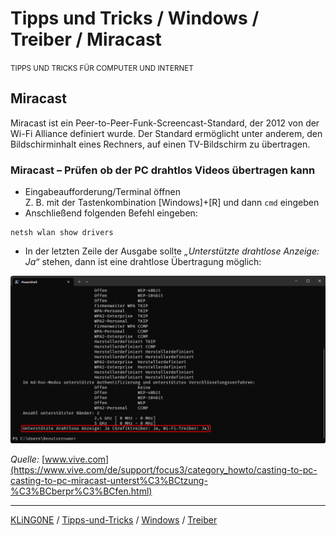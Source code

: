 # Tipps und Tricks / Windows / Treiber / Miracast
<small>TIPPS UND TRICKS FÜR COMPUTER UND INTERNET</small>

## Miracast

Miracast ist ein Peer-to-Peer-Funk-Screencast-Standard, der 2012 von der Wi-Fi Alliance definiert wurde. Der Standard ermöglicht unter anderem, den Bildschirminhalt eines Rechners, auf einen TV-Bildschirm zu übertragen.

### Miracast – Prüfen ob der PC drahtlos Videos übertragen kann

* Eingabeaufforderung/Terminal öffnen  
  Z. B. mit der Tastenkombination [Windows]+[R] und dann ``cmd`` eingeben
* Anschließend folgenden Befehl eingeben:
```
netsh wlan show drivers
```

* In der letzten Zeile der Ausgabe sollte *„Unterstützte drahtlose Anzeige: Ja“* stehen, dann ist eine drahtlose Übertragung möglich:

![Screenshot: Miracast-Ausgabe](img/Screenshot-Miracast-Ausgabe.png "Screenshot: Miracast-Ausgabe")

*Quelle:* [www.vive.com](https://www.vive.com/de/support/focus3/category_howto/casting-to-pc-casting-to-pc-miracast-unterst%C3%BCtzung-%C3%BCberpr%C3%BCfen.html)

---

[KLiNG0NE](https://github.com/KLiNG0NE/) / [Tipps-und-Tricks](https://github.com/KLiNG0NE/Tipps-und-Tricks) / [Windows](../README.md) / [Treiber](README.md)




